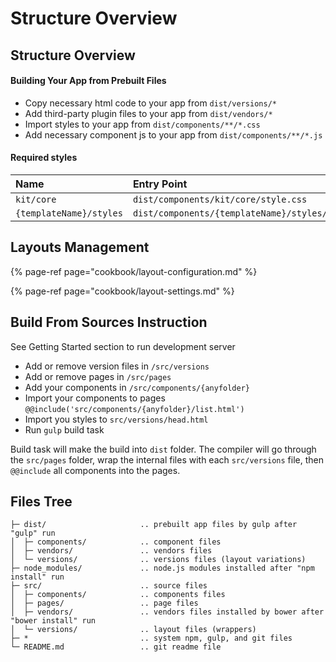 # Structure Overview

## Structure Overview

#### Building Your App from Prebuilt Files

* Copy necessary html code to your app from `dist/versions/*`
* Add third-party plugin files to your app from `dist/vendors/*`
* Import styles to your app from `dist/components/**/*.css`
* Add necessary component js to your app from `dist/components/**/*.js`

#### Required styles

| Name | Entry Point |
| :--- | :--- |
| `kit/core` | `dist/components/kit/core/style.css` |
| `{templateName}/styles` | `dist/components/{templateName}/styles/style.css` |

## Layouts Management

{% page-ref page="cookbook/layout-configuration.md" %}

{% page-ref page="cookbook/layout-settings.md" %}

## Build From Sources Instruction

See Getting Started section to run development server

* Add or remove version files in `/src/versions`
* Add or remove pages in `/src/pages`
* Add your components in `/src/components/{anyfolder}`
* Import your components to pages `@@include('src/components/{anyfolder}/list.html')`
* Import you styles to `src/versions/head.html`
* Run `gulp` build task

Build task will make the build into `dist` folder. The compiler will go through the `src/pages` folder, wrap the internal files with each `src/versions` file, then `@@include` all components into the pages. 

## Files Tree

```text
├─ dist/                     .. prebuilt app files by gulp after "gulp" run
│  ├─ components/            .. component files
│  ├─ vendors/               .. vendors files
│  └─ versions/              .. versions files (layout variations)
├─ node_modules/             .. node.js modules installed after "npm install" run
├─ src/                      .. source files
│  ├─ components/            .. components files
│  ├─ pages/                 .. page files
│  ├─ vendors/               .. vendors files installed by bower after "bower install" run
│  └─ versions/              .. layout files (wrappers)
├─ *                         .. system npm, gulp, and git files
└─ README.md                 .. git readme file
```

